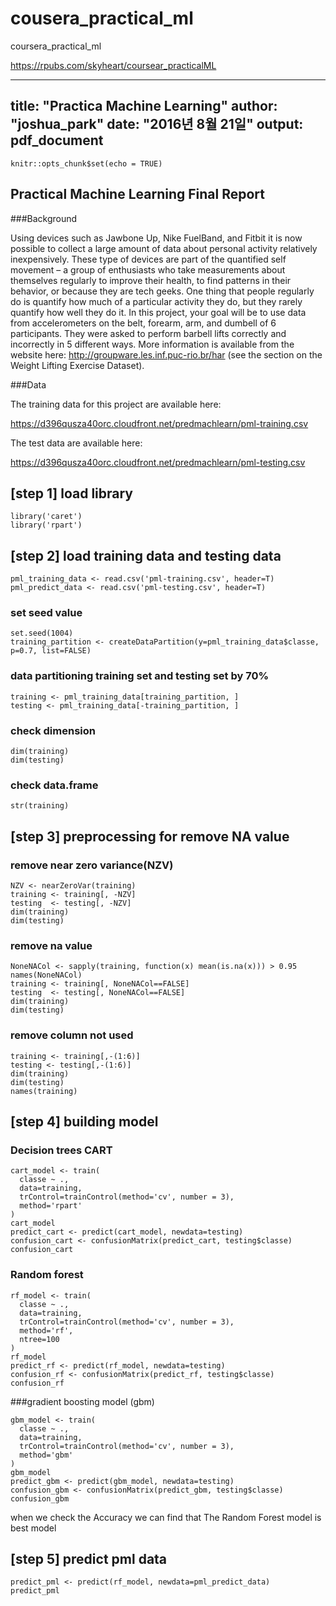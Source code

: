 # cousera_practical_ml
coursera_practical_ml

https://rpubs.com/skyheart/coursear_practicalML





---
title: "Practica Machine Learning"
author: "joshua_park"
date: "2016년 8월 21일"
output: pdf_document
---

```{r setup, include=FALSE}
knitr::opts_chunk$set(echo = TRUE)
```

## Practical Machine Learning Final Report

###Background

Using devices such as Jawbone Up, Nike FuelBand, and Fitbit it is now possible to collect a large amount of data about personal activity relatively inexpensively. These type of devices are part of the quantified self movement – a group of enthusiasts who take measurements about themselves regularly to improve their health, to find patterns in their behavior, or because they are tech geeks. One thing that people regularly do is quantify how much of a particular activity they do, but they rarely quantify how well they do it. In this project, your goal will be to use data from accelerometers on the belt, forearm, arm, and dumbell of 6 participants. They were asked to perform barbell lifts correctly and incorrectly in 5 different ways. More information is available from the website here: http://groupware.les.inf.puc-rio.br/har (see the section on the Weight Lifting Exercise Dataset). 


###Data

The training data for this project are available here:

https://d396qusza40orc.cloudfront.net/predmachlearn/pml-training.csv

The test data are available here:

https://d396qusza40orc.cloudfront.net/predmachlearn/pml-testing.csv

## [step 1] load library
```{r}
library('caret')
library('rpart')
```

## [step 2]  load training data and testing data
```{r}
pml_training_data <- read.csv('pml-training.csv', header=T)
pml_predict_data <- read.csv('pml-testing.csv', header=T)
```

### set seed value
```{r}
set.seed(1004)
training_partition <- createDataPartition(y=pml_training_data$classe, p=0.7, list=FALSE)
```

### data partitioning training set and testing set  by 70% 
```{r}
training <- pml_training_data[training_partition, ]
testing <- pml_training_data[-training_partition, ]
```

### check dimension 
```{r}
dim(training)
dim(testing)
```

### check data.frame 
```{r }
str(training)
```

## [step 3] preprocessing for remove NA value
### remove near zero variance(NZV)
```{r}
NZV <- nearZeroVar(training)
training <- training[, -NZV]
testing  <- testing[, -NZV]
dim(training)
dim(testing)
```

### remove na value
```{r}
NoneNACol <- sapply(training, function(x) mean(is.na(x))) > 0.95
names(NoneNACol)
training <- training[, NoneNACol==FALSE]
testing  <- testing[, NoneNACol==FALSE]
dim(training)
dim(testing)
```

### remove column not used 
```{r}
training <- training[,-(1:6)]
testing <- testing[,-(1:6)]
dim(training)
dim(testing)
names(training)
```

## [step 4] building model
### Decision trees CART
```{r}
cart_model <- train(
  classe ~ ., 
  data=training,
  trControl=trainControl(method='cv', number = 3),
  method='rpart'
)
cart_model
predict_cart <- predict(cart_model, newdata=testing)
confusion_cart <- confusionMatrix(predict_cart, testing$classe)
confusion_cart
```


### Random forest
```{r}
rf_model <- train(
  classe ~ ., 
  data=training,
  trControl=trainControl(method='cv', number = 3),
  method='rf',
  ntree=100
)
rf_model
predict_rf <- predict(rf_model, newdata=testing)
confusion_rf <- confusionMatrix(predict_rf, testing$classe)
confusion_rf
```


###gradient boosting model (gbm)
```{r}
gbm_model <- train(
  classe ~ ., 
  data=training,
  trControl=trainControl(method='cv', number = 3),
  method='gbm'
)
gbm_model
predict_gbm <- predict(gbm_model, newdata=testing)
confusion_gbm <- confusionMatrix(predict_gbm, testing$classe)
confusion_gbm
```

when we check the Accuracy 
we can find that The Random Forest model is best model

## [step 5] predict pml data 
```{r}
predict_pml <- predict(rf_model, newdata=pml_predict_data)
predict_pml
```

